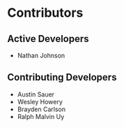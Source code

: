 # Contributors

## Active Developers

- Nathan Johnson

## Contributing Developers

- Austin Sauer
- Wesley Howery
- Brayden Carlson
- Ralph Malvin Uy

